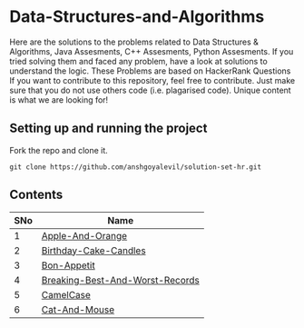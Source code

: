 # Data-Structures-and-Algorithms

Here are the solutions to the problems related to Data Structures & Algorithms, Java Assesments, C++ Assesments, Python Assesments. If you tried solving them and faced any problem, have a look at solutions to understand the logic.
These Problems are based on HackerRank Questions
If you want to contribute to this repository, feel free to contribute. Just make sure that you do not use others code (i.e. plagarised code). Unique content is what we are looking for!

## Setting up and running the project
Fork the repo and clone it.
```
git clone https://github.com/anshgoyalevil/solution-set-hr.git
```

## Contents
SNo | Name |
----|------|
1 | [Apple-And-Orange](https://github.com/anshgoyalevil/solution-set-hr/blob/main/apple-and-orange.java)
2 | [Birthday-Cake-Candles](https://github.com/anshgoyalevil/solution-set-hr/blob/main/birthday-cake-candles.java)
3 | [Bon-Appetit](https://github.com/anshgoyalevil/solution-set-hr/blob/main/bon-appetit.java)	
4 | [Breaking-Best-And-Worst-Records](https://github.com/anshgoyalevil/solution-set-hr/blob/main/breaking-best-and-worst-records.java)  	
5 | [CamelCase](https://github.com/anshgoyalevil/solution-set-hr/blob/main/camelcase.java)
6 | [Cat-And-Mouse](https://github.com/anshgoyalevil/solution-set-hr/blob/main/cats-and-a-mouse.java)

